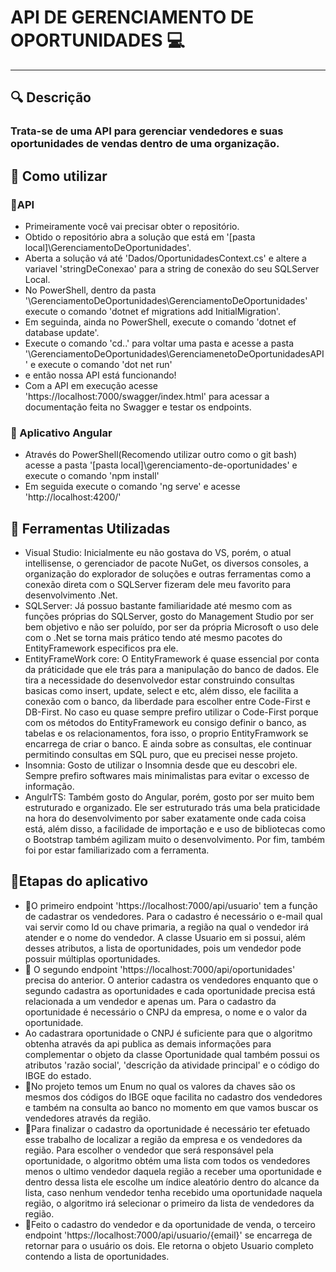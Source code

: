 #  API DE GERENCIAMENTO DE OPORTUNIDADES 	💻 

<hr>  

## 🔍 Descrição

### Trata-se de uma API para gerenciar vendedores e suas oportunidades de vendas dentro de uma organização.

## 📝 Como utilizar

### 🔌API
- Primeiramente você vai precisar obter o repositório.
- Obtido o repositório abra a solução que está em '[pasta local]\GerenciamentoDeOportunidades'.
- Aberta a solução vá até 'Dados/OportunidadesContext.cs' e altere a variavel 'stringDeConexao' para a string de conexão do seu SQLServer Local.
- No PowerShell, dentro da pasta '\GerenciamentoDeOportunidades\GerenciamentoDeOportunidades' execute o comando 'dotnet ef migrations add InitialMigration'. 
- Em seguinda, ainda no PowerShell, execute o comando 'dotnet ef database update'.
- Execute o comando 'cd..' para voltar uma pasta e acesse a pasta '\GerenciamentoDeOportunidades\GerenciamenetoDeOportunidadesAPI' e execute o comando 'dot net run'
- e então nossa API está funcionando!
- Com a API em execução acesse 'https://localhost:7000/swagger/index.html' para acessar a documentação feita no Swagger e testar os endpoints. 

### 🎨 Aplicativo Angular
- Através do PowerShell(Recomendo utilizar outro como o git bash) acesse a pasta '[pasta local]\gerenciamento-de-oportunidades' e execute o comando 'npm install'
- Em seguida execute o comando 'ng serve' e acesse 'http://localhost:4200/'

## 🔧 Ferramentas Utilizadas
- Visual Studio: Inicialmente eu não gostava do VS, porém, o atual intellisense, o gerenciador de pacote NuGet, os diversos consoles, a organização do explorador de soluções e outras ferramentas como a conexão direta com o SQLServer fizeram dele meu favorito para desenvolvimento .Net.
- SQLServer: Já possuo bastante familiaridade até mesmo com as funções próprias do SQLServer, gosto do Management Studio por ser bem objetivo e não ser poluído, por ser da própria Microsoft o uso dele com o .Net se torna mais prático tendo até mesmo pacotes do EntityFramework especificos pra ele.
- EntityFrameWork core: O EntityFramework é quase essencial por conta da práticidade que ele trás para a manipulação do banco de dados. Ele tira a necessidade do desenvolvedor estar construindo consultas basicas como insert, update, select e etc, além disso, ele facilita a conexão com o banco, da liberdade para escolher entre Code-First e DB-First. No caso eu quase sempre prefiro utilizar o Code-First porque com os métodos do EntityFramework eu consigo definir o banco, as tabelas e os relacionamentos, fora isso, o proprio EntityFramwork se encarrega de criar o banco. E ainda sobre as consultas, ele continuar permitindo consultas em SQL puro, que eu precisei nesse projeto.
- Insomnia: Gosto de utilizar o Insomnia desde que eu descobri ele. Sempre prefiro softwares mais minimalistas para evitar o excesso de informação.
- AngulrTS: Também gosto do Angular, porém, gosto por ser muito bem estruturado e organizado. Ele ser estruturado trás uma bela praticidade na hora do desenvolvimento por saber exatamente onde cada coisa está, além disso, a facilidade de importação e e uso de bibliotecas como o Bootstrap também agilizam muito o desenvolvimento. Por fim, também foi por estar familiarizado com a ferramenta.

## 📡Etapas do aplicativo

 - 📍O primeiro endpoint 'https://localhost:7000/api/usuario' tem a função de cadastrar os vendedores. Para o cadastro é necessário o e-mail qual vai servir como Id ou chave primaria, a região na qual o vendedor irá atender e o nome do vendedor. A classe  Usuario em si possui, além desses atributos, a lista de oportunidades, pois um vendedor pode possuir múltiplas oportunidades.
 - 📍 O segundo endpoint 'https://localhost:7000/api/oportunidades' precisa do anterior. O anterior cadastra os vendedores enquanto que o segundo cadastra as oportunidades e cada oportunidade precisa está relacionada a um vendedor e apenas um. Para o cadastro da oportunidade é necessário o CNPJ da empresa, o nome e o valor da oportunidade.
 - Ao cadastrara oportunidade o CNPJ é suficiente para que o algoritmo obtenha através da api publica as demais informações para complementar o objeto da classe Oportunidade qual também possui os atributos 'razão social', 'descrição da atividade principal' e o código do IBGE do estado.
 - 📍No projeto temos um Enum no qual os valores da chaves são os mesmos dos códigos do IBGE oque facilita no cadastro dos vendedores e também na consulta ao banco no momento em que vamos buscar os vendedores através da região. 
 - 📍Para finalizar o cadastro da oportunidade é necessário ter efetuado esse trabalho de localizar a região da empresa e os vendedores da região. Para escolher o vendedor que será responsável pela oportunidade, o algoritmo obtém uma lista com todos os vendedores menos o ultimo vendedor daquela região a receber uma oportunidade e dentro dessa lista ele escolhe um índice aleatório dentro do alcance da lista, caso nenhum vendedor tenha recebido uma oportunidade naquela região, o algoritmo irá selecionar o primeiro da lista de vendedores da região.
 - 📍Feito o cadastro do vendedor e da oportunidade de venda, o terceiro endpoint 'https://localhost:7000/api/usuario/{email}' se encarrega de retornar para o usuário os dois. Ele retorna o objeto Usuario completo contendo a lista de oportunidades.